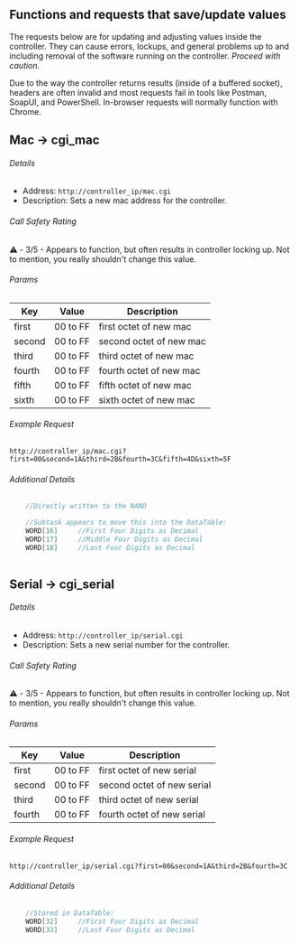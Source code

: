 ## Functions and requests that save/update values 
The requests below are for updating and adjusting values inside the controller. 
They can cause errors, lockups, and general problems up to and including removal of the software running on the controller. *Proceed with caution.*

Due to the way the controller returns results (inside of a buffered socket), headers are often invalid and most requests fail in tools like Postman, SoapUI, and PowerShell.
In-browser requests will normally function with Chrome.

Mac -> cgi_mac
------ 
###### Details
* Address: `http://controller_ip/mac.cgi`
* Description: Sets a new mac address for the controller.

###### Call Safety Rating
⚠️ - 3/5 - Appears to function, but often results in controller locking up. 
Not to mention, you really shouldn't change this value.

###### Params
| Key | Value | Description |
| --- | --- | --- |
|first|00 to FF|first octet of new mac|
|second|00 to FF|second octet of new mac|
|third|00 to FF|third octet of new mac|
|fourth|00 to FF|fourth octet of new mac|
|fifth|00 to FF|fifth octet of new mac|
|sixth|00 to FF|sixth octet of new mac|

###### Example Request
`http://controller_ip/mac.cgi?first=00&second=1A&third=2B&fourth=3C&fifth=4D&sixth=5F`

###### Additional Details
```cpp
    //Directly written to the NAND

    //Subtask appears to move this into the DataTable:
    WORD[16]     //First Four Digits as Decimal
    WORD[17]     //Middle Four Digits as Decimal
    WORD[18]     //Last Four Digits as Decimal
    
```

Serial -> cgi_serial
------ 
###### Details
* Address: `http://controller_ip/serial.cgi`
* Description: Sets a new serial number for the controller.

###### Call Safety Rating
⚠️ - 3/5 - Appears to function, but often results in controller locking up. 
Not to mention, you really shouldn't change this value.

###### Params
| Key | Value | Description |
| --- | --- | --- |
|first|00 to FF|first octet of new serial|
|second|00 to FF|second octet of new serial|
|third|00 to FF|third octet of new serial|
|fourth|00 to FF|fourth octet of new serial|

###### Example Request
`http://controller_ip/serial.cgi?first=00&second=1A&third=2B&fourth=3C`

###### Additional Details
```cpp  
    //Stored in DataTable:
    WORD[32]     //First Four Digits as Decimal
    WORD[33]     //Last Four Digits as Decimal
```
